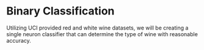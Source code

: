 # Binary Classification

Utilizing UCI provided red and white wine datasets, we will be creating a single neuron classifier that can determine the type of wine with reasonable accuracy.
